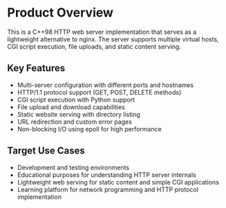 # Product Overview

This is a C++98 HTTP web server implementation that serves as a lightweight alternative to nginx. The server supports multiple virtual hosts, CGI script execution, file uploads, and static content serving.

## Key Features
- Multi-server configuration with different ports and hostnames
- HTTP/1.1 protocol support (GET, POST, DELETE methods)
- CGI script execution with Python support
- File upload and download capabilities
- Static website serving with directory listing
- URL redirection and custom error pages
- Non-blocking I/O using epoll for high performance

## Target Use Cases
- Development and testing environments
- Educational purposes for understanding HTTP server internals
- Lightweight web serving for static content and simple CGI applications
- Learning platform for network programming and HTTP protocol implementation